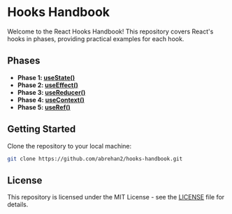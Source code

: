 # Hooks Handbook

Welcome to the React Hooks Handbook! This repository covers React's hooks in phases, providing practical examples for each hook.

## Phases

- **Phase 1: [useState()](https://medium.com/@rehannajam2/hooks-handbook-usestate-c9d365b6e13c)**
- **Phase 2: [useEffect()](https://medium.com/@rehannajam2/hooks-handbook-useeffect-3eb2af1b2268)**
- **Phase 3: [useReducer()](https://medium.com/@rehannajam2/hooks-handbook-usereducer-4d52c97775f9)**
- **Phase 4: [useContext()](https://medium.com/@rehannajam2/hooks-handbook-usecontext-87f14ddaac4a)**
- **Phase 5: [useRef()](https://medium.com/@rehannajam2/hooks-handbook-useeffect-3eb2af1b2268)**

## Getting Started

Clone the repository to your local machine:

```bash
git clone https://github.com/abrehan2/hooks-handbook.git
```

## License

This repository is licensed under the MIT License - see the [LICENSE](LICENSE) file for details.
